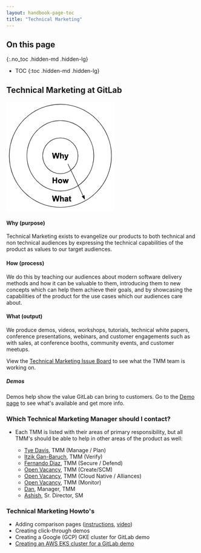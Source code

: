 ```yaml
---
layout: handbook-page-toc
title: "Technical Marketing"
---
```


## On this page
{:.no_toc .hidden-md .hidden-lg}

- TOC
{:toc .hidden-md .hidden-lg}

## Technical Marketing at GitLab

![Golden Circle](/handbook/marketing/product-marketing/images/goldencircle.png)

#### Why (purpose)
Technical Marketing exists to evangelize our products to both technical and non technical audiences by expressing the technical capabilities of the product as values to our target audiences.

#### How (process)
We do this by teaching our audiences about modern software delivery methods and how it can be valuable to them, introducing them to new concepts which can help them achieve their goals, and by showcasing the capabilities of the product for the use cases which our audiences care about.

#### What (output)
We produce demos, videos, workshops, tutorials, technical white papers, conference presentations, webinars, and customer engagements such as with sales, at conference booths, community events, and customer meetups.

View the [Technical Marketing Issue Board](https://gitlab.com/gitlab-com/marketing/product-marketing/-/boards/926375?&label_name[]=tech-pmm) to see what the TMM team is working on.

##### Demos

Demos help show the value GitLab can bring to customers. Go to the [Demo page](/handbook/marketing/product-marketing/demo/) to see what's available and get more info.

### Which Technical Marketing Manager should I contact?

- Each TMM is listed with their areas of primary responsibility, but all TMM's should be able to help in other areas of the product as well:

  - [Tye Davis](/company/team/#TyeD19), TMM (Manage / Plan)
  - [Itzik Gan-Baruch](/company/team/#itzikgb), TMM (Verify)
  - [Fernando Diaz](/company/team/#fjdiaz), TMM (Secure / Defend)
  - [Open Vacancy](https://about.gitlab.com/jobs/apply/technical-marketing-manager-4380429002/), TMM (Create/SCM)
  - [Open Vacancy](https://about.gitlab.com/jobs/apply/technical-marketing-manager-4380429002/), TMM (Cloud Native / Alliances)
  - [Open Vacancy](https://about.gitlab.com/jobs/apply/technical-marketing-manager-4380429002/), TMM (Monitor)
  - [Dan](/company/team/#dbgordon), Manager, TMM
  - [Ashish](/company/team/#kuthiala), Sr. Director, SM

### Technical Marketing Howto's
* Adding comparison pages ([instructions](/handbook/marketing/website/#creating-a-devops-tools-comparison-page), [video](https://youtu.be/LH4lKT-H2UU))
* Creating click-through demos
* Creating a Google (GCP) GKE cluster for GitLab demo
* [Creating an AWS EKS cluster for a GitLab demo](./howto/eks-cluster-for-demo.html)
